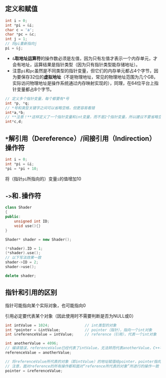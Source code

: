 ## 定义和赋值

```c++
int i = 0;
int *pi = &i;
char c = 'a';
char *pc = &c;
int j = 1;
// 将pi重新指向j
pi = &j;
```

- `&`**取地址运算符**的操作数必须是左值，因为只有左值才表示一个内存单元，才会有地址，运算结果是指针类型（因为只有指针类型能存储地址）。
- 注意`pi`和`pc`虽然是不同类型的指针变量，但它们的内存单元都占4个字节，因为要保存32位的**虚拟地址**（不是物理地址，常见的物理地址范围为几个GB，实际访问物理地址是操作系统通过内存映射实现的），同理，在64位平台上指针变量都占8个字节。

```c++
// 定义多个指针变量，每个都要有*号
int *p, *q;
// *号和类型关键字之间可以省略空格，但更容易看错
int*a,*b;
// **注意！**这样定义了一个指针变量和int变量，而不是2个指针变量，所以建议不要省略空格，也不要遗漏*号
int*c,d;
```

## `*`解引用（Dereference）/间接引用（Indirection）操作符

```c++
int i = 0;
int *pi = &i;
*pi = *pi + 10;
```

将（指针`pi`所指向的）变量`i`的值增加10

## `->`和`.`操作符

``` c++
class Shader
{
public:
	unsigned int ID;
	void use(){}
}
```

``` c++
Shader* shader = new Shader();

(*shader).ID = 1;
(*shader).use();
// 以下写法效果一致
shader->ID = 2;
shader->use();

delete shader;
```

## 指针和引用的区别

指针可能指向某个实际对象，也可能指向0

引用必定要代表某个对象（因此使用时不需要判断是否为NULL或0）

``` C++
int intValue = 1024;				// int类型的对象
int *pointer = &intValue;			// pointer（指针），指向一个int对象
int &referenceValue = intValue;		// reference（引用），代表一个int对象

int anotherValue = 4096;
// 编译错误，referenceValue已经代表了intValue，无法转而代表anotherValue，C++不允许我们改变reference所代表的对象，它们必须从一而终
referenceValue = anotherValue;

// 将referenceValue所代表的对象（即intValue）的地址赋值给pointer，pointer指向intValue（而不是referenceValue）
// 注意，面对reference的所有操作都和面对“reference所代表的对象”所进行的操作一致
pointer = &referenceValue;
```

